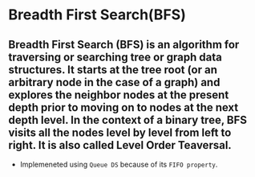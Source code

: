 # Breadth First Search(BFS)
Breadth First Search (BFS) is an algorithm for traversing or searching tree or graph data structures. It starts at the tree root (or an arbitrary node in the case of a graph) and explores the neighbor nodes at the present depth prior to moving on to nodes at the next depth level. In the context of a binary tree, BFS visits all the nodes level by level from left to right.
It is also called Level Order Teaversal.
---
- Implemeneted using `Queue DS` because of its `FIFO property`.